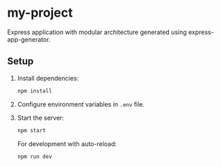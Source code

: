 # my-project

Express application with modular architecture generated using express-app-generator.

## Setup

1. Install dependencies:
   ```bash
   npm install
   ```

2. Configure environment variables in `.env` file.

3. Start the server:
   ```bash
   npm start
   ```

   For development with auto-reload:
   ```bash
   npm run dev
   ```
